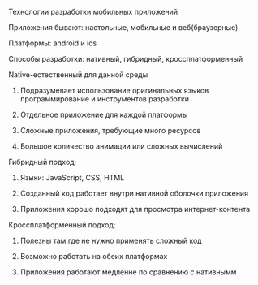 
Технологии разработки мобильных приложений

Приложения бывают: настольные, мобильные и веб(браузерные)

Платформы: android и ios 

Способы разработки: нативный, гибридный, кроссплатформенный 

Native-естественный для данной среды

1. Подразумевает использование оригинальных языков программирование и инструментов разработки

2. Отдельное приложение для каждой платформы

3. Сложные приложения, требующие много ресурсов

4. Большое количество анимации или сложных вычислений 

Гибридный подход:

1. Языки: JavaScript, CSS, HTML

2. Созданный код работает внутри нативной оболочки приложения

3. Приложения хорошо подходят для просмотра интернет-контента

Кроссплатформенный подход:

1. Полезны там,где не нужно применять сложный код

2. Возможно работать на обеих платформах

3. Приложения работают медленне по сравнению с нативнымм
